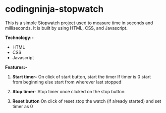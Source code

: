 # codingninja-stopwatch

This is a simple Stopwatch project used to measure time in seconds and milliseconds. It is built by using HTML, CSS, and Javascript.

**Technology:-**
- HTML
- CSS
- Javascript

**Features:-**
1. **Start timer-**
On click of start button, start the timer
If timer is 0 start from beginning else start from wherever last stopped

2. **Stop timer-**
Stop timer once clicked on the stop button

3. **Reset button**
On click of reset stop the watch (if already started) and set timer as 0
